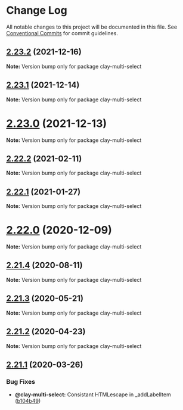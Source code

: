 # Change Log

All notable changes to this project will be documented in this file.
See [Conventional Commits](https://conventionalcommits.org) for commit guidelines.

## [2.23.2](https://github.com/liferay/clay/tree/master/packages/clay-multi-select/compare/v2.23.1...v2.23.2) (2021-12-16)

**Note:** Version bump only for package clay-multi-select





## [2.23.1](https://github.com/liferay/clay/tree/master/packages/clay-multi-select/compare/v2.23.0...v2.23.1) (2021-12-14)

**Note:** Version bump only for package clay-multi-select





# [2.23.0](https://github.com/liferay/clay/tree/master/packages/clay-multi-select/compare/v2.22.4...v2.23.0) (2021-12-13)

**Note:** Version bump only for package clay-multi-select





## [2.22.2](https://github.com/liferay/clay/tree/master/packages/clay-multi-select/compare/v2.22.1...v2.22.2) (2021-02-11)

**Note:** Version bump only for package clay-multi-select





## [2.22.1](https://github.com/liferay/clay/tree/master/packages/clay-multi-select/compare/v2.22.0...v2.22.1) (2021-01-27)

**Note:** Version bump only for package clay-multi-select





# [2.22.0](https://github.com/liferay/clay/tree/master/packages/clay-multi-select/compare/v2.21.5...v2.22.0) (2020-12-09)

**Note:** Version bump only for package clay-multi-select





## [2.21.4](https://github.com/liferay/clay/tree/master/packages/clay-multi-select/compare/v2.21.3...v2.21.4) (2020-08-11)

**Note:** Version bump only for package clay-multi-select





## [2.21.3](https://github.com/liferay/clay/tree/master/packages/clay-multi-select/compare/v2.21.2...v2.21.3) (2020-05-21)

**Note:** Version bump only for package clay-multi-select





## [2.21.2](https://github.com/liferay/clay/tree/master/packages/clay-multi-select/compare/v2.21.1...v2.21.2) (2020-04-23)

**Note:** Version bump only for package clay-multi-select





## [2.21.1](https://github.com/liferay/clay/tree/master/packages/clay-multi-select/compare/v2.21.0...v2.21.1) (2020-03-26)


### Bug Fixes

* **@clay-multi-select:** Consistant HTMLescape in _addLabelItem ([b104b49](https://github.com/liferay/clay/tree/master/packages/clay-multi-select/commit/b104b49))
